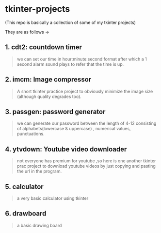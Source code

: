 # tkinter-projects

(This repo is basically a collection of some of my tkinter projects)

They are as follows ->
## 1. cdt2: countdown timer 
  > we can set our time in hour:minute:second format after which a 1 second alarm sound plays to refer that the time is up.
## 2. imcm: Image compressor 
  > A short tkinter practice project to obviously minimize the image size (although quality degrades too).
## 3. passgen: password generator 
  > we can generate our password between the length of 4-12 consisting of alphabets(lowercase & uppercase) , numerical values, punctuations. 
## 4. ytvdown: Youtube video downloader
  > not everyone has premium for youtube ,so here is one another tkinter prac project to download youtube videos by just copying and pasting the url in the program.
## 5. calculator
  > a very basic calculator using tkinter
## 6. drawboard
  > a basic drawing board

